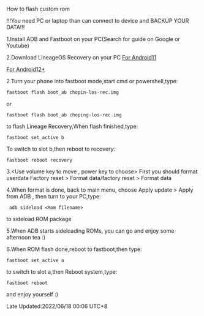 How to flash custom rom

!!!You need PC or laptop than can connect to device and BACKUP YOUR DATA!!!

1.Install ADB and Fastboot on your PC(Search for guide on Google or Youtube)

2.Download LineageOS Recovery on your PC
[For Android11](https://hancf.eu.org/Mi/chopin/chopin-rec-11.img)

[For Android12+](https://hancf.eu.org/Mi/chopin/chopin-rec-12.img)

2.Turn your phone into fastboot mode,start cmd or powershell,type:

    fastboot flash boot_ab chopin-los-rec.img

or

    fastboot flash boot_ab choping-los-rec.img

to flash Lineage Recovery,When flash finished,type:

    fastboot set_active b

To switch to slot b,then reboot to recovery:

    fastboot reboot recovery

3.<Use volume key to move , power key to choose>
 First you should format userdata Factory reset > Format data/factory reset > Format data

4.When format is done, back to main menu, choose Apply update > Apply from ADB , then turn to your PC,type:

     adb sideload <Rom filename>

to sideload ROM package

5.When ADB starts sideloading ROMs, you can go and enjoy some afternoon tea :)

6.When ROM flash done,reboot to fastboot,then type:

    fastboot set_active a

to switch to slot a,then Reboot system,type:

    fastboot reboot

 and enjoy yourself :)


Late Updated:2022/06/18 00:06 UTC+8
